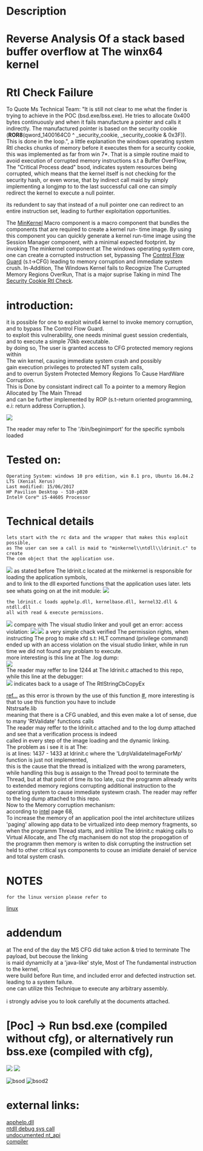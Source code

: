 # Description<br>

# Reverse Analysis Of a stack based buffer overflow at The winx64 kernel

# Rtl Check Failure
To Quote Ms Technical Team:
"It is still not clear to me what the finder is trying to achieve in the POC (bsd.exe/bss.exe). He tries to allocate        0x400 bytes continuously and when it fails manufacture a pointer and calls it indirectly. The manufactured pointer is based on the security cookie (__ROR8__(qword_1400164C0 ^ _security_cookie, _security_cookie & 0x3F)). This is done in the loop.", a little explanation the windows operating system Rtl checks chunks of memory before it executes them for a security cookie, this was implemented as far from win 7*. That is a simple routine maid to avoid execution of corrupted memory instructions s.t a Buffer OverFlow, The "Critical Process dead" bsod, indicates system resources being corrupted, which means that the kernel itself is not checking for the security hash, or even worse, that by indirect call maid by simply implementing a longjmp to to the last successful call one can simply redirect the kernel to execute a null pointer.<br>

its redundent to say that instead of a null pointer one can redirect to an entire instruction set, leading to further exploitation opportunities.

The <html><a href="https://msdn.microsoft.com/en-us/library/aa939644(v=winembedded.5).aspx">MinKernel</a></html>
Macro component is a macro component that bundles the components that are required to create a kernel run-    time    image. By using this component you can quickly generate a kernel run-time image using the Session Manager component, with a                minimal expected footprint. by invoking The minkernel component at The windows operating system core, one can create a corrupted          instruction set, bypassing The <html><a href="https://msdn.microsoft.com/en-us/library/windows/desktop/mt637065(v=vs.85).aspx">Control Flow Guard</a></html> (s.t->CFG) leading to memory corruption and immediate system crush.
In-Addition, The Windows Kernel fails to Recognize The Currupted Memory Regions OverRun,
That is a major suprise Taking in mind The <html><a href="https://msdn.microsoft.com/en-us/library/aa290051(v=vs.71).aspx">Security Cookie Rtl Check</a></html>.

# introduction:
   it is possible for one to exploit winx64 kernel to invoke memory corruption, <br>
   and to bypass The Control Flow Guard. <br>
   to exploit this vulnerability, one needs minimal guest session credentials,<br>
   and to execute a simple 70kb executable.<br>
   by doing so, The user is granted access to CFG protected memory regions within<br>
   The win kernel, causing immediate system crash and possibly<br>
   gain execution privileges to protected NT system calls,<br>
   and to overrun System Protected Memory Regions To Cause HardWare Corruption.<br>
   This is Done by consistant indirect call To a pointer to a memory Region Allocated by The Main Thread<br>
   and can be further implemented by ROP (s.t-return oriented programming, e.i: return address Corruption.).<br>

![](pic/callstack.jpg)

The reader may refer to The '/bin/beginimport' for the specific symbols loaded
   
#    Tested on:

    Operating System: windows 10 pro edition, win 8.1 pro, Ubuntu 16.04.2 LTS (Xenial Xerus)
    Last modified: 15/06/2017
    HP Pavilion Desktop - 510-p020
    Intel® Core™ i5-4460S Processor
   
# Technical details
    lets start with the rc data and the wrapper that makes this exploit possible,
    as The user can see a call is maid to "minkernel\\ntdll\\ldrinit.c" to create
    The com object that the application use.
![](pic/rc.jpg)
    as stated before The ldrinit.c located at the minkernel is responsible for loading the application symbols,<br>
    and to link to the dll exported functions that the application uses later.
    lets see whats going on at the init module:
![](pic/attemp.jpg)

    the ldrinit.c loads apphelp.dll, kernelbase.dll, kernel32.dll & ntdll.dll
    all with read & execute permissions.
![](pic/permit.jpg)
    compare with The visual studio linker and youll get an error: access violation:
![](pic/cannotload.jpg)
![](pic/exc.jpg)
    a very simple chack verified The permission rights, when instructing The prog to make
    xfd s.t: HLT command (privilege command) ended up with an access violation on the
    visual studio linker, while in run time we did not found any problam to execute.<br>
    more interesting is this line at The .log dump:<br>
![](pic/ldrinit2.jpg)<br>
    The reader may reffer to line 1244 at The ldrinit.c attached to this repo, while this line at
    the debugger:<br>
![](pic/callerpassed.jpg)
    indicates back to a usage of The RtlStringCbCopyEx<br>
<html><a href="https://msdn.microsoft.com/en-us/library/windows/hardware/ff562807(v=vs.85).aspx">ref...</a></html>
    as this error is thrown by the use of this function
    <html><a href="https://www.google.com/search?q=caller+passed+nonzero+buffer+length+but+NULL+buffer+pointer&rlz=1C1CHZL_iwIL748IL748&oq=caller+passed+nonzero+buffer+length+but+NULL+buffer+pointer&aqs=chrome..69i57.727j0j7&sourceid=chrome&ie=UTF-8#q=caller+passed+non+zero+buffer+length+but+NULL+buffer+pointer">#</a></html>, more interesting is that to use this function you have to include<br>
    Ntstrsafe.lib<br>
    meaning that there is a CFG unabled, and this even make a lot of sense, due to many 'RtValidate' functions calls<br>
    The reader may reffer to the ldrinit.c attached and to the log dump attached and see that a verification process is indeed<br>
    called in every step of the image loading and the dynamic linking.<br>
    The problem as i see it is at The:<br>
    is at lines: 1437 - 1433 at ldrinit.c where the 'LdrpValidateImageForMp' function is just not implemented,<br>
    this is the cause that the thread is initialized with the wrong parameters, while handling this bug is assaign to the Thread pool to terminate the Thread, but at that point of time its too late, cuz the programm allready writs to extended memory regions corrupting additional instruction to the operating system to cause immediate systewm crash. The reader may reffer to the log dump attached to this repo.<br>
    Now to the Memory corruption mechanism:<br>
    according to <html><a href="https://www.intel.com/Assets/en_US/PDF/manual/253668.pdf">intel</a></html> page 68,<br>
    To increase the memory of an application pool the intel architecture utilizes 'paging' allowing app data to be virtualized into deep memory fragments, so when the programm Thread starts, and initilize The ldrinit.c making calls to Virtual Allocate, and The cfg machanisem do not stop the propogation of the programm then memory is writen to disk corrupting the instruction set held to other critical sys components to couse an imidiate denaiel of service and total system crash.
    

# NOTES
    for the linux version please refer to 
<html><a href="https://github.com/kukuriku/UniversalDanielOfService/tree/master/ReUnix">linux</a></html>
    
# addendum
   at The end of the day the MS CFG did take action & tried to terminate The payload, but becouse the linking<br>
   is maid dynamiclly at a 'java-like' style, Most of The fundamental instruction to the kernel,<br>
   were build before Run time, and included error and defected instruction set. leading to a system failure.<br>
   one can utilize this Technique to execute any arbitrary assembly.<br>
   <br>
   i strongly advise you to look carefully at the documents attached.<br>
   
# [Poc] -> Run bsd.exe (compiled without cfg), or alternatively run bss.exe (compiled with cfg),
![](pic/compiler.jpg)
![](pic/gr.jpg)

![bsod](pic/bsod.gif)
![bsod2](pic/bsod2.gif)

# external links:
<html><a href="http://windows10dll.nirsoft.net/apphelp_dll.html">apphelp.dll</a></html><br>
<html><a href="http://www.52pojie.cn/thread-161284-1-1.html">ntdll debug sys call</a></html><br>
<html><a href="https://undocumented.ntinternals.net/index.html?page=UserMode%2FUndocumented%20Functions%2FError%2FNtRaiseHardError.html">undocumented nt_api</a></html><br>
<html><a href="https://msdn.microsoft.com/en-us/library/610ecb4h.aspx">compiler</a></html>

